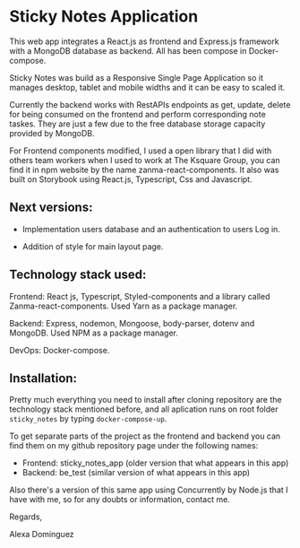 # Sticky Notes Application

This web app integrates a React.js as frontend and Express.js framework with a MongoDB database as backend. All has been compose in Docker-compose.

Sticky Notes was build as a Responsive Single Page Application so it manages desktop, tablet and mobile widths and it can be easy to scaled it.

Currently the backend works with RestAPIs endpoints as get, update, delete for being consumed on the frontend and perform corresponding note taskes. They are just a few due to the free database storage capacity provided by MongoDB.

For Frontend components modified, I used a open library that I did with others team workers when I used to work at The Ksquare Group, you can find it in npm website by the name zanma-react-components. It also was built on Storybook using React.js, Typescript, Css and Javascript.

## Next versions:

- Implementation users database and an authentication to users Log in.

- Addition of style for main layout page.

## Technology stack used:

Frontend: React js, Typescript, Styled-components and a library called Zanma-react-components. Used Yarn as a package manager.

Backend: Express, nodemon, Mongoose, body-parser, dotenv and MongoDB. Used NPM as a package manager.

DevOps: Docker-compose.

## Installation:

Pretty much everything you need to install after cloning repository are the technology stack mentioned before, and all aplication runs on root folder `sticky_notes` by typing `docker-compose-up`.

To get separate parts of the project as the frontend and backend you can find them on my github repository page under the following names:

- Frontend: sticky_notes_app (older version that what appears in this app)
- Backend: be_test (similar version of what appears in this app)

Also there's a version of this same app using Concurrently by Node.js that I have with me, so for any doubts or information, contact me.

<pr/>
Regards,

Alexa Dominguez
